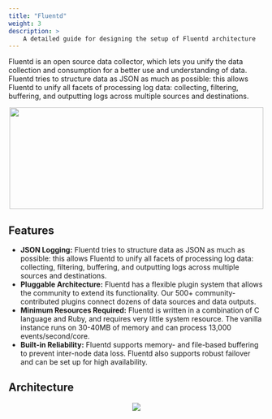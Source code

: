 ```yaml
---
title: "Fluentd"
weight: 3
description: >
    A detailed guide for designing the setup of Fluentd architecture
---
```


Fluentd is an open source data collector, which lets you unify the data collection and consumption for a better use and understanding of data.
Fluentd tries to structure data as JSON as much as possible: this allows Fluentd to unify all facets of processing log data: collecting, filtering, buffering, and outputting logs across multiple sources and destinations.

<div align="center">
    <img src="https://i.pinimg.com/originals/c2/c9/6b/c2c96be47b8b2abb758833628088808a.png" width="500" height="200">
</div>

## Features

- **JSON Logging:** Fluentd tries to structure data as JSON as much as possible: this allows Fluentd to unify all facets of processing log data: collecting, filtering, buffering, and outputting logs across multiple sources and destinations.
- **Pluggable Architecture:** Fluentd has a flexible plugin system that allows the community to extend its functionality. Our 500+ community-contributed plugins connect dozens of data sources and data outputs.
- **Minimum Resources Required:** Fluentd is written in a combination of C language and Ruby, and requires very little system resource. The vanilla instance runs on 30-40MB of memory and can process 13,000 events/second/core.
- **Built-in Reliability:** Fluentd supports memory- and file-based buffering to prevent inter-node data loss. Fluentd also supports robust failover and can be set up for high availability.

## Architecture

<div align="center">
    <img src="https://fluentbit.io/images/blog/blog-forwarder-aggregator.png">
</div>
